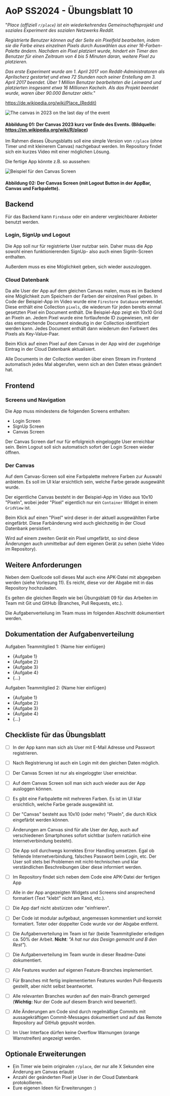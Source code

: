 # AoP SS2024 - Übungsblatt 10

"_Place (offiziell `r/place`) ist ein wiederkehrendes Gemeinschaftsprojekt und soziales Experiment des sozialen Netzwerks Reddit._

_Registrierte Benutzer können auf der Seite ein Pixelfeld bearbeiten, indem sie die Farbe eines einzelnen Pixels durch Auswählen aus einer 16-Farben-Palette ändern. Nachdem ein Pixel platziert wurde, hindert ein Timer den Benutzer für einen Zeitraum von 4 bis 5 Minuten daran, weitere Pixel zu platzieren._

_Das erste Experiment wurde am 1. April 2017 von Reddit-Administratoren als Aprilscherz gestartet und etwa 72 Stunden nach seiner Erstellung am 3. April 2017 beendet. Über 1 Million Benutzer bearbeiteten die Leinwand und platzierten insgesamt etwa 16 Millionen Kacheln. Als das Projekt beendet wurde, waren über 90.000 Benutzer aktiv._"

https://de.wikipedia.org/wiki/Place_(Reddit) 


![The canvas in 2023 on the last day of the event](./R-place_2023_final.jpg)
#### Abbildung 01: Der Canvas 2023 kurz vor Ende des Events. (Bildquelle: https://en.wikipedia.org/wiki/R/place)


Im Rahmen dieses Übungsblatts soll eine simple Version von `r/place` (ohne Timer und mit kleinerem Canvas) nachgebaut werden. Im Repository findet sich ein kurzes Video mit einer möglichen Lösung.

Die fertige App könnte z.B. so aussehen:

![Beispiel für den Canvas Screen](./canvas.png)
#### Abbildung 02: Der Canvas Screen (mit Logout Button in der AppBar, Canvas und Farbpalette).

## Backend

Für das Backend kann `Firebase` oder ein anderer vergleichbarer Anbieter benutzt werden.

### Login, SignUp und Logout

Die App soll nur für registrierte User nutzbar sein.
Daher muss die App sowohl einen funktionierenden SignUp- also auch einen SignIn-Screen enthalten.

Außerdem muss es eine Möglichkeit geben, sich wieder auszuloggen.

### Cloud Datenbank

Da alle User der App auf dem gleichen Canvas malen, muss es im Backend eine Möglichkeit zum Speichern der Farben der einzelnen Pixel geben.
In Code der Beispiel-App im Video wurde eine `Firestore Database` verwendet. Diese enthält eine Collection `pixels`, die wiederum für jeden bereits einmal gesetzten Pixel ein Document enthält. Die Beispiel-App zeigt ein 10x10 Grid an Pixeln an. Jedem Pixel wurde eine fortlaufende ID zugewiesen, mit der das entsprechende Document eindeutig in der Collection identifiziert werden kann.
Jedes Document enthält dann wiederum den Farbwert des Pixels als Key-Value-Paar.

Beim Klick auf einen Pixel auf dem Canvas in der App wird der zugehörige Eintrag in der Cloud Datenbank aktualisiert.

Alle Documents in der Collection werden über einen Stream im Frontend automatisch jedes Mal abgerufen, wenn sich an den Daten etwas geändert hat.


## Frontend

### Screens und Navigation

Die App muss mindestens die folgenden Screens enthalten:
- Login Screen
- SignUp Screen
- Canvas Screen

Der Canvas Screen darf nur für erfolgreich eingeloggte User erreichbar sein.
Beim Logout soll sich automatisch sofort der Login Screen wieder öffnen.


### Der Canvas

Auf dem Canvas-Screen soll eine Farbpalette mehrere Farben zur Auswahl anbieten.
Es soll im UI klar ersichtlich sein, welche Farbe gerade ausgewählt wurde.

Der eigentliche Canvas besteht in der Beispiel-App im Video aus 10x10 "Pixeln", wobei jeder "Pixel" eigentlich nur ein `Container` Widget in einem `GridView` ist.

Beim Klick auf einen "Pixel" wird dieser in der aktuell ausgewählten Farbe eingefärbt.
Diese Farbänderung wird auch gleichzeitig in der Cloud Datenbank persistiert.

Wird auf einem zweiten Gerät ein Pixel umgefärbt, so sind diese Änderungen auch unmittelbar auf dem eigenen Gerät zu sehen (siehe Video im Repository).


## Weitere Anforderungen

Neben dem Quellcode soll dieses Mal auch eine APK-Datei mit abgegeben werden (siehe Vorlesung 11).
Es reicht, diese vor der Abgabe mit in das Repository hochzuladen.

Es gelten die gleichen Regeln wie bei Übungsblatt 09 für das Arbeiten im Team mit Git und GitHub (Branches, Pull Requests, etc.).

Die Aufgabenverteilung im Team muss im folgenden Abschnitt dokumentiert werden.

## Dokumentation der Aufgabenverteilung

Aufgaben Teammitglied 1: {Name hier einfügen}
- {Aufgabe 1}
- {Aufgabe 2}
- {Aufgabe 3}
- {Aufgabe 4}
- {...}

Aufgaben Teammitglied 2: {Name hier einfügen}
- {Aufgabe 1}
- {Aufgabe 2}
- {Aufgabe 3}
- {Aufgabe 4}
- {...}


## Checkliste für das Übungsblatt

- [ ] In der App kann man sich als User mit E-Mail Adresse und Passwort registrieren.
- [ ] Nach Registrierung ist auch ein Login mit den gleichen Daten möglich.
- [ ] Der Canvas Screen ist nur als eingeloggter User erreichbar.
- [ ] Auf dem Canvas Screen soll man sich auch wieder aus der App ausloggen können. 
- [ ] Es gibt eine Farbpalette mit mehreren Farben. Es ist im UI klar ersichtlich, welche Farbe gerade ausgewählt ist.
- [ ] Der "Canvas" besteht aus 10x10 (oder mehr) "Pixeln", die durch Klick eingefärbt werden können.
- [ ] Änderungen am Canvas sind für alle User der App, auch auf verschiedenen Smartphones sofort sichtbar (sofern natürlich eine Internetverbindung besteht).
- [ ] Die App soll durchwegs korrektes Error Handling umsetzen. Egal ob fehlende Internetverbindung, falsches Passwort beim Login, etc. Der User soll stets bei Problemen mit nicht-technischen und klar verständlichen Beschreibungen über diese informiert werden.
- [ ] Im Repository findet sich neben dem Code eine APK-Datei der fertigen App
- [ ] Alle in der App angezeigten Widgets und Screens sind ansprechend formatiert (Text "klebt" nicht am Rand, etc.).
- [ ] Die App darf nicht abstürzen oder "einfrieren".
- [ ] Der Code ist modular aufgebaut, angemessen kommentiert und korrekt formatiert. Toter oder doppelter Code wurde vor der Abgabe entfernt.
- [ ] Die Aufgabenverteilung im Team ist fair (beide Teammitglieder erledigen ca. 50% der Arbeit. **Nicht**: _"A hat nur das Design gemacht und B den Rest"_).
- [ ] Die Aufgabenverteilung im Team wurde in dieser Readme-Datei dokumentiert.
- [ ] Alle Features wurden auf eigenen Feature-Branches implementiert.
- [ ] Für Branches mit fertig implementierten Features wurden Pull-Requests gestellt, aber nicht selbst beantwortet.
- [ ] Alle relevanten Branches wurden auf den main-Branch gemerged (**Wichtig:** Nur der Code auf diesem Branch wird bewertet!).
- [ ] Alle Änderungen am Code sind durch regelmäßige Commits mit aussagekräftigen Commit-Messages dokumentiert und auf das Remote Repository auf GitHub gepusht worden.
- [ ] Im User Interface dürfen keine Overflow Warnungen (orange Warnstreifen) angezeigt werden.


## Optionale Erweiterungen

- Ein Timer wie beim originalen `r/place`, der nur alle X Sekunden eine Änderung am Canvas erlaubt
- Anzahl der geänderten Pixel je User in der Cloud Datenbank protokollieren.
- Eure eigenen Ideen für Erweiterungen :)